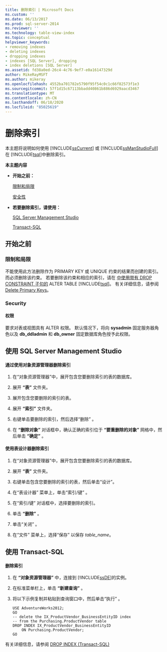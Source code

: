 ```yaml
---
title: 删除索引 | Microsoft Docs
ms.custom: ''
ms.date: 06/13/2017
ms.prod: sql-server-2014
ms.reviewer: ''
ms.technology: table-view-index
ms.topic: conceptual
helpviewer_keywords:
- removing indexes
- deleting indexes
- dropping indexes
- indexes [SQL Server], dropping
- index deletions [SQL Server]
ms.assetid: fd38a0ed-26c4-4c76-9ef7-e0a16147329d
author: MikeRayMSFT
ms.author: mikeray
ms.openlocfilehash: 4552ba701782e5790f95f54c0c1c66f82573f1e3
ms.sourcegitcommit: 57f1d15c67113bbadd40861b886d6929aacd3467
ms.translationtype: MT
ms.contentlocale: zh-CN
ms.lasthandoff: 06/18/2020
ms.locfileid: "85025619"
---
```

# <a name="delete-an-index"></a>删除索引
  本主题将说明如何使用 [!INCLUDE[ssCurrent](../../includes/sscurrent-md.md)] 或 [!INCLUDE[ssManStudioFull](../../includes/ssmanstudiofull-md.md)] 在 [!INCLUDE[tsql](../../includes/tsql-md.md)]中删除索引。  
  
 **本主题内容**  
  
-   **开始之前：**  
  
     [限制和局限](#Restrictions)  
  
     [安全性](#Security)  
  
-   **若要删除索引，请使用：**  
  
     [SQL Server Management Studio](#SSMSProcedure)  
  
     [Transact-SQL](#TsqlProcedure)  
  
##  <a name="before-you-begin"></a><a name="BeforeYouBegin"></a> 开始之前  
  
###  <a name="limitations-and-restrictions"></a><a name="Restrictions"></a> 限制和局限  
 不能使用此方法删除作为 PRIMARY KEY 或 UNIQUE 约束的结果而创建的索引。 而必须删除该约束。 若要删除该约束和相应的索引，请在 [中使用带有 DROP CONSTRAINT 子句的](/sql/t-sql/statements/alter-table-transact-sql) ALTER TABLE [!INCLUDE[tsql](../../includes/tsql-md.md)]。 有关详细信息，请参阅 [Delete Primary Keys](../tables/delete-primary-keys.md)。  
  
###  <a name="security"></a><a name="Security"></a> Security  
  
####  <a name="permissions"></a><a name="Permissions"></a> 权限  
 要求对表或视图具有 ALTER 权限。 默认情况下，将向 **sysadmin** 固定服务器角色以及 **db_ddladmin** 和 **db_owner** 固定数据库角色授予此权限。  
  
##  <a name="using-sql-server-management-studio"></a><a name="SSMSProcedure"></a> 使用 SQL Server Management Studio  
  
#### <a name="to-delete-an-index-by-using-object-explorer"></a>通过使用对象资源管理器删除索引  
  
1.  在“对象资源管理器”中，展开包含您要删除索引的表的数据库。  
  
2.  展开 **“表”** 文件夹。  
  
3.  展开包含您要删除的索引的表。  
  
4.  展开 **“索引”** 文件夹。  
  
5.  右键单击要删除的索引，然后选择“删除”  。  
  
6.  在 **“删除对象”** 对话框中，确认正确的索引位于 **“要重删除的对象”** 网格中，然后单击 **“确定”** 。  
  
#### <a name="to-delete-an-index-using-table-designer"></a>使用表设计器删除索引  
  
1.  在“对象资源管理器”中，展开包含您要删除索引的表的数据库。  
  
2.  展开 **“表”** 文件夹。  
  
3.  右键单击包含您要删除的索引的表，然后单击“设计”。  
  
4.  在“表设计器”  菜单上，单击“索引/键”  。  
  
5.  在“索引/键”  对话框中，选择要删除的索引。  
  
6.  单击 **“删除”** 。  
  
7.  单击“关闭”  。  
  
8.  在“文件”  菜单上，选择“保存”  以保存 _table_name_。  
  
##  <a name="using-transact-sql"></a><a name="TsqlProcedure"></a> 使用 Transact-SQL  
  
#### <a name="to-delete-an-index"></a>删除索引  
  
1.  在 **“对象资源管理器”** 中，连接到 [!INCLUDE[ssDE](../../includes/ssde-md.md)]的实例。  
  
2.  在标准菜单栏上，单击 **“新建查询”** 。  
  
3.  将以下示例复制并粘贴到查询窗口中，然后单击“执行”  。  
  
    ```  
    USE AdventureWorks2012;  
    GO  
    -- delete the IX_ProductVendor_BusinessEntityID index  
    -- from the Purchasing.ProductVendor table  
    DROP INDEX IX_ProductVendor_BusinessEntityID   
        ON Purchasing.ProductVendor;  
    GO  
    ```  
  
 有关详细信息，请参阅 [DROP INDEX (Transact-SQL)](/sql/t-sql/statements/drop-index-transact-sql)  
  
  
